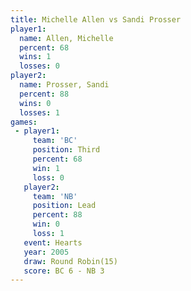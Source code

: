 ```yaml
---
title: Michelle Allen vs Sandi Prosser
player1:               
  name: Allen, Michelle
  percent: 68          
  wins: 1              
  losses: 0            
player2:               
  name: Prosser, Sandi 
  percent: 88          
  wins: 0              
  losses: 1            
games:
 - player1:         
     team: 'BC'     
     position: Third
     percent: 68    
     win: 1         
     loss: 0        
   player2:        
     team: 'NB'    
     position: Lead
     percent: 88   
     win: 0        
     loss: 1       
   event: Hearts        
   year: 2005           
   draw: Round Robin(15)
   score: BC 6 - NB 3   
---
```

